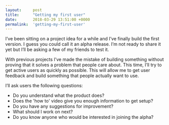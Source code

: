 ```yaml
---
layout:     post
title:      "Getting my first user"
date:       2018-03-29 13:51:00 +0000
permalink:  'getting-my-first-user'
---
```


I’ve been sitting on a project idea for a while and I’ve finally build the first version. I guess you could call it an alpha release. I’m not ready to share it yet but I’ll be asking a few of my friends to test it.

With previous projects I’ve made the mistake of building something without proving that it solves a problem that people care about. This time, I’ll try to get active users as quickly as possible. This will allow me to get user feedback and build something that people actually want to use.

I’ll ask users the following questions:
* Do you understand what the product does?
* Does the 'how to' video give you enough information to get setup?
* Do you have any suggestions for improvement?
* What should I work on next?
* Do you know anyone who would be interested in joining the alpha?
